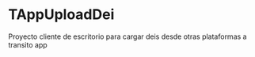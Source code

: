 # TAppUploadDei
Proyecto cliente de escritorio para cargar deis desde otras plataformas a transito app
